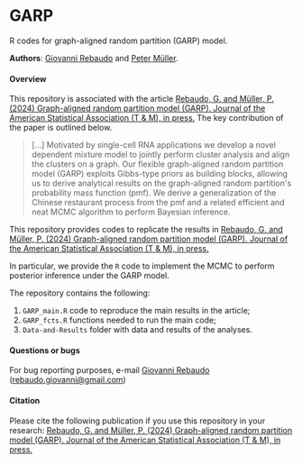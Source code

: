 # GARP

R codes for graph-aligned random partition (GARP) model.

**Authors**: [Giovanni Rebaudo](https://giovannirebaudo.github.io) and [Peter Müller](https://web.ma.utexas.edu/users/pmueller).

#### Overview 
This repository is associated with the article [Rebaudo, G. and Müller, P. (2024) Graph-aligned random partition model (GARP). Journal of the American Statistical Association (T & M), in press.](https://arxiv.org/abs/2306.08485)
The key contribution of the paper is outlined below.
 
> [...] Motivated by single-cell RNA applications we develop a novel dependent mixture model to jointly perform cluster analysis and align the clusters on a graph.
Our flexible graph-aligned random partition model (GARP) exploits Gibbs-type priors as building blocks, allowing us to derive analytical results on the graph-aligned random partition's probability mass function (pmf).
We derive a generalization of the Chinese restaurant process from the pmf and a related efficient and neat MCMC algorithm to perform Bayesian inference. 

This repository provides codes to replicate the results in [Rebaudo, G. and Müller, P. (2024) Graph-aligned random partition model (GARP). Journal of the American Statistical Association (T & M), in press.](https://arxiv.org/abs/2306.08485)

In particular, we provide the `R` code to implement the MCMC to perform posterior inference under the GARP model.

The repository contains the following:

1. `GARP_main.R` code to reproduce the main results in the article;
2. `GARP_fcts.R` functions needed to run the main code;
3. `Data-and-Results` folder with data and results of the analyses.

#### Questions or bugs
For bug reporting purposes, e-mail [Giovanni Rebaudo](https://giovannirebaudo.github.io) (rebaudo.giovanni@gmail.com)

#### Citation
Please cite the following publication if you use this repository in your research: [Rebaudo, G. and Müller, P. (2024) Graph-aligned random partition model (GARP). Journal of the American Statistical Association (T & M), in press.](https://arxiv.org/abs/2306.08485)



